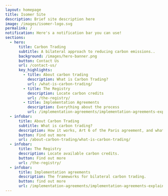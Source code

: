 ```yaml
---
layout: homepage
title: Isomer Site
description: Brief site description here
image: /images/isomer-logo.svg
permalink: /
notification: Here's a notification bar you can use!
sections:
  - hero:
      title: Carbon Trading
      subtitle: A bilateral approach to reducing carbon emissions..
      background: /images/hero-banner.png
      button: Contact Us
      url: /contact-us/
      key_highlights:
        - title: About carbon trading
          description: What is Carbon Trading?
          url: /what-is-carbon-trading/
        - title: The Registry
          description: Locate carbon credits
          url: /the-registry/
        - title: Implementation Agreements
          description: Everything about the process
          url: /implementation-agreements/implementation-agreements-explained/
  - infobar:
      title: About Carbon Trading
      subtitle: What is carbon trading?
      description: How it works, Art 6 of the Paris agreement, and what it accomplishes.
      button: Find out more
      url: /about-carbon-trading/what-is-carbon-trading/
  - infobar:
      title: The Registry
      description: Locate available carbon credits.
      button: Find out more
      url: /the-registry/
  - infobar:
      title: Implementation agreements
      description: The frameworks for bilateral carbon trading.
      button: find out more
      url: /implementation-agreements/implementation-agreements-explained/
---
```

